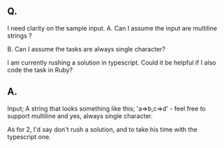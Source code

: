 ## Q.
>>>
I need clarity on the sample input.
A.          Can I assume the input are multiline strings ?

B.          Can I assume the tasks are always single character?

I am currently rushing a solution in typescript. Could it be helpful if I also code the task in Ruby?
>>>

## A.
>>>
Input; A string that looks something like this; 'a=>b,c=>d' - feel free to support multiline and yes, always single character.

As for 2, I'd say don't rush a solution, and to take his time with the typescript one.
>>>